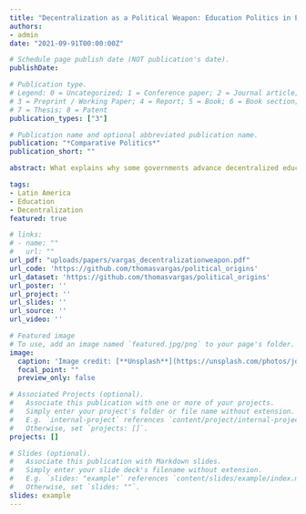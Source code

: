 ```yaml
---
title: "Decentralization as a Political Weapon: Education Politics in El Salvador and Paraguay"
authors:
- admin
date: "2021-09-91T00:00:00Z"

# Schedule page publish date (NOT publication's date).
publishDate: 

# Publication type.
# Legend: 0 = Uncategorized; 1 = Conference paper; 2 = Journal article;
# 3 = Preprint / Working Paper; 4 = Report; 5 = Book; 6 = Book section;
# 7 = Thesis; 8 = Patent
publication_types: ["3"]

# Publication name and optional abbreviated publication name.
publication: "*Comparative Politics*"
publication_short: ""

abstract: What explains why some governments advance decentralized education in the 1990s while others shy away from such efforts? Some arguments suggest that decentralization was pursued to improve the coverage and quality of education. Others point to partisanship, ideology, or diffusion. Drawing on a case study of El Salvador and Paraguay, I argue instead that education decentralization was pursued in part because it could be deployed as a political weapon to weaken teachers’ unions affiliated with the opposition, thus depressing mobilization and votes for their rivals. These findings contribute to the literature on decentralization by highlighting a new political motivation fueling decentralization efforts across the developing world--the demobilization of the opposition.

tags:
- Latin America
- Education
- Decentralization
featured: true

# links:
# - name: ""
#   url: ""
url_pdf: "uploads/papers/vargas_decentralizationweapon.pdf"
url_code: 'https://github.com/thomasvargas/political_origins'
url_dataset: 'https://github.com/thomasvargas/political_origins'
url_poster: ''
url_project: ''
url_slides: ''
url_source: ''
url_video: ''

# Featured image
# To use, add an image named `featured.jpg/png` to your page's folder. 
image:
  caption: 'Image credit: [**Unsplash**](https://unsplash.com/photos/jdD8gXaTZsc)'
  focal_point: ""
  preview_only: false

# Associated Projects (optional).
#   Associate this publication with one or more of your projects.
#   Simply enter your project's folder or file name without extension.
#   E.g. `internal-project` references `content/project/internal-project/index.md`.
#   Otherwise, set `projects: []`.
projects: []

# Slides (optional).
#   Associate this publication with Markdown slides.
#   Simply enter your slide deck's filename without extension.
#   E.g. `slides: "example"` references `content/slides/example/index.md`.
#   Otherwise, set `slides: ""`.
slides: example
---
```


